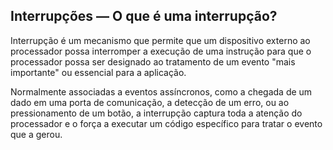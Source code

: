 ## Interrupções — O que é uma interrupção?

Interrupção é um mecanismo que permite que um dispositivo externo ao processador possa interromper a execução de uma instrução para que o processador possa ser designado ao tratamento de um evento "mais importante" ou essencial para a aplicação.

Normalmente associadas a eventos assíncronos, como a chegada de um dado em uma porta de comunicação, a detecção de um erro, ou ao pressionamento de um botão, a interrupção captura toda a atenção do processador e o força a executar um código específico para tratar o evento que a gerou.
